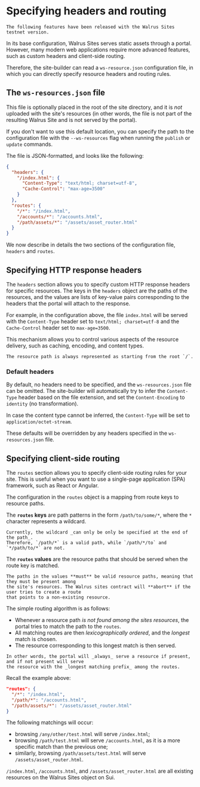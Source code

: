 # Specifying headers and routing

``` admonish tip title="New with Walrus Sites testnet version"
The following features have been released with the Walrus Sites testnet version.
```

In its base configuration, Walrus Sites serves static assets through a portal. However, many modern
web applications require more advanced features, such as custom headers and client-side routing.

Therefore, the site-builder can read a `ws-resource.json` configuration file, in which you can
directly specify resource headers and routing rules.

## The `ws-resources.json` file

This file is optionally placed in the root of the site directory, and it is *not* uploaded with the
site's resources (in other words, the file is not part of the resulting Walrus Site and is not
served by the portal).

If you don't want to use this default location, you can specify the path to the configuration file
with the `--ws-resources` flag when running the `publish` or `update` commands.

The file is JSON-formatted, and looks like the following:

``` JSON
{
  "headers": {
    "/index.html": {
      "Content-Type": "text/html; charset=utf-8",
      "Cache-Control": "max-age=3500"
    }
  },
  "routes": {
    "/*": "/index.html",
    "/accounts/*": "/accounts.html",
    "/path/assets/*": "/assets/asset_router.html"
  }
}
```

We now describe in details the two sections of the configuration file, `headers` and `routes`.

## Specifying HTTP response headers

The `headers` section allows you to specify custom HTTP response headers for specific resources.
The keys in the `headers` object are the paths of the resources, and the values are lists of
key-value pairs corresponding to the headers that the portal will attach to the response.

For example, in the configuration above, the file `index.html` will be served with the
`Content-Type` header set to `text/html; charset=utf-8` and the `Cache-Control` header set to
`max-age=3500`.

This mechanism allows you to control various aspects of the resource delivery, such as caching,
encoding, and content types.

```admonish
The resource path is always represented as starting from the root `/`.
```

### Default headers

By default, no headers need to be specified, and the `ws-resources.json` file can be omitted. The
site-builder will automatically try to infer the `Content-Type` header based on the file extension,
and set the `Content-Encoding` to `identity` (no transformation).

In case the content type cannot be inferred, the `Content-Type` will be set to
`application/octet-stream`.

These defaults will be overridden by any headers specified in the `ws-resources.json` file.

## Specifying client-side routing

The `routes` section allows you to specify client-side routing rules for your site. This is useful
when you want to use a single-page application (SPA) framework, such as React or Angular.

The configuration in the `routes` object is a mapping from route keys to resource paths.

The **`routes` keys** are path patterns in the form `/path/to/some/*`, where the `*` character
represents a wildcard.

```admonish
Currently, the wildcard _can only be only be specified at the end of the path_.
Therefore, `/path/*` is a valid path, while `/path/*/to` and `*/path/to/*` are not.
```

The **`routes` values** are the resource paths that should be served when the route key is matched.

```admonish danger title="Important"
The paths in the values **must** be valid resource paths, meaning that they must be present among
the site's resources. The Walrus sites contract will **abort** if the user tries to create a route
that points to a non-existing resource.
```

The simple routing algorithm is as follows:

- Whenever a resource path *is not found among the sites resources*, the portal tries to match the
  path to the `routes`.
- All matching routes are then *lexicographically ordered*, and the *longest* match is chosen.
- The resource corresponding to this longest match is then served.

```admonish
In other words, the portal will _always_ serve a resource if present, and if not present will serve
the resource with the _longest matching prefix_ among the routes.
```

Recall the example above:

``` JSON
"routes": {
  "/*": "/index.html",
  "/path/*": "/accounts.html",
  "/path/assets/*": "/assets/asset_router.html"
}
```

The following matchings will occur:

- browsing `/any/other/test.html` will serve `/index.html`;
- browsing `/path/test.html` will serve `/accounts.html`, as it is a more specific match than the
  previous one;
- similarly, browsing `/path/assets/test.html` will serve `/assets/asset_router.html`.

`/index.html`, `/accounts.html`, and `/assets/asset_router.html` are all existing resources on the
Walrus Sites object on Sui.
